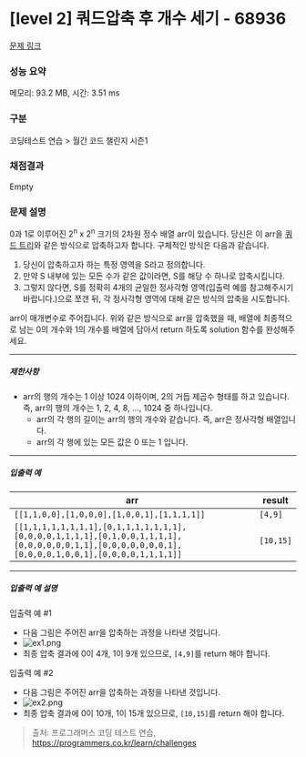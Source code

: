 # [level 2] 쿼드압축 후 개수 세기 - 68936 

[문제 링크](https://school.programmers.co.kr/learn/courses/30/lessons/68936) 

### 성능 요약

메모리: 93.2 MB, 시간: 3.51 ms

### 구분

코딩테스트 연습 > 월간 코드 챌린지 시즌1

### 채점결과

Empty

### 문제 설명

<p>0과 1로 이루어진 2<sup>n</sup> x 2<sup>n</sup> 크기의 2차원 정수 배열 arr이 있습니다. 당신은 이 arr을 <a href="https://en.wikipedia.org/wiki/Quadtree" target="_blank" rel="noopener">쿼드 트리</a>와 같은 방식으로 압축하고자 합니다. 구체적인 방식은 다음과 같습니다.</p>

<ol>
<li>당신이 압축하고자 하는 특정 영역을 S라고 정의합니다.</li>
<li>만약 S 내부에 있는 모든 수가 같은 값이라면, S를 해당 수 하나로 압축시킵니다.</li>
<li>그렇지 않다면, S를 정확히 4개의 균일한 정사각형 영역(입출력 예를 참고해주시기 바랍니다.)으로 쪼갠 뒤, 각 정사각형 영역에 대해 같은 방식의 압축을 시도합니다.</li>
</ol>

<p>arr이 매개변수로 주어집니다. 위와 같은 방식으로 arr을 압축했을 때, 배열에 최종적으로 남는 0의 개수와 1의 개수를 배열에 담아서 return 하도록 solution 함수를 완성해주세요.</p>

<hr>

<h5>제한사항</h5>

<ul>
<li>arr의 행의 개수는 1 이상 1024 이하이며, 2의 거듭 제곱수 형태를 하고 있습니다. 즉, arr의 행의 개수는 1, 2, 4, 8, ..., 1024 중 하나입니다.

<ul>
<li>arr의 각 행의 길이는 arr의 행의 개수와 같습니다. 즉, arr은 정사각형 배열입니다.</li>
<li>arr의 각 행에 있는 모든 값은 0 또는 1 입니다.</li>
</ul></li>
</ul>

<hr>

<h5>입출력 예</h5>
<table class="table">
        <thead><tr>
<th>arr</th>
<th>result</th>
</tr>
</thead>
        <tbody><tr>
<td><code>[[1,1,0,0],[1,0,0,0],[1,0,0,1],[1,1,1,1]]</code></td>
<td><code>[4,9]</code></td>
</tr>
<tr>
<td><code>[[1,1,1,1,1,1,1,1],[0,1,1,1,1,1,1,1],[0,0,0,0,1,1,1,1],[0,1,0,0,1,1,1,1],[0,0,0,0,0,0,1,1],[0,0,0,0,0,0,0,1],[0,0,0,0,1,0,0,1],[0,0,0,0,1,1,1,1]]</code></td>
<td><code>[10,15]</code></td>
</tr>
</tbody>
      </table>
<hr>

<h5>입출력 예 설명</h5>

<p>입출력 예 #1</p>

<ul>
<li>다음 그림은 주어진 arr을 압축하는 과정을 나타낸 것입니다.</li>
<li><img src="https://grepp-programmers.s3.ap-northeast-2.amazonaws.com/files/production/d6900862-8be4-4610-aaef-bc8efd5650cf/ex1.png" title="" alt="ex1.png"></li>
<li>최종 압축 결과에 0이 4개, 1이 9개 있으므로, <code>[4,9]</code>를 return 해야 합니다.</li>
</ul>

<p>입출력 예 #2</p>

<ul>
<li>다음 그림은 주어진 arr을 압축하는 과정을 나타낸 것입니다.</li>
<li><img src="https://grepp-programmers.s3.ap-northeast-2.amazonaws.com/files/production/952a05b7-5157-4211-82d9-02845c187e13/ex2.png" title="" alt="ex2.png"></li>
<li>최종 압축 결과에 0이 10개, 1이 15개 있으므로, <code>[10,15]</code>를 return 해야 합니다.</li>
</ul>


> 출처: 프로그래머스 코딩 테스트 연습, https://programmers.co.kr/learn/challenges